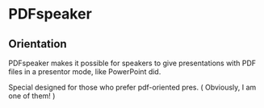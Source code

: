 #  PDFspeaker

## Orientation
PDFspeaker makes it  possible for speakers to give presentations with PDF files in a presentor mode, like PowerPoint did. 

Special designed for those who prefer pdf-oriented pres. ( Obviously, I am one of them! )

